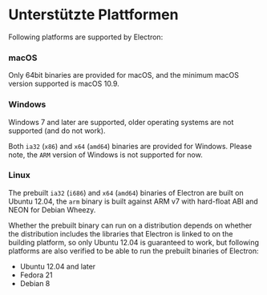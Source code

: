 # Unterstützte Plattformen

Following platforms are supported by Electron:

### macOS

Only 64bit binaries are provided for macOS, and the minimum macOS version supported is macOS 10.9.

### Windows

Windows 7 and later are supported, older operating systems are not supported (and do not work).

Both `ia32` (`x86`) and `x64` (`amd64`) binaries are provided for Windows. Please note, the `ARM` version of Windows is not supported for now.

### Linux

The prebuilt `ia32` (`i686`) and `x64` (`amd64`) binaries of Electron are built on Ubuntu 12.04, the `arm` binary is built against ARM v7 with hard-float ABI and NEON for Debian Wheezy.

Whether the prebuilt binary can run on a distribution depends on whether the distribution includes the libraries that Electron is linked to on the building platform, so only Ubuntu 12.04 is guaranteed to work, but following platforms are also verified to be able to run the prebuilt binaries of Electron:

* Ubuntu 12.04 and later
* Fedora 21
* Debian 8